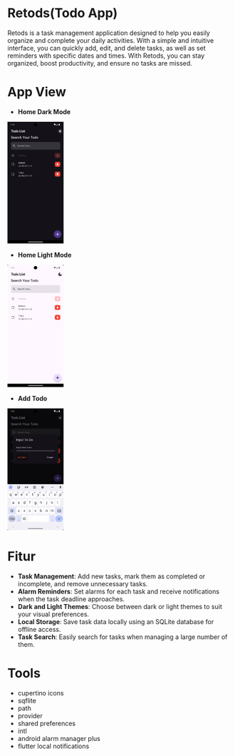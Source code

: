 # Retods(Todo App)

Retods is a task management application designed to help you easily organize and complete your daily activities. With a simple and intuitive interface, you can quickly add, edit, and delete tasks, as well as set reminders with specific dates and times. With Retods, you can stay organized, boost productivity, and ensure no tasks are missed.

# App View
- **Home Dark Mode**
<img src="resources/home_page_dark.png" alt="Tampilan Aplikasi" width="25%" height="25%">
  
- **Home Light Mode**
<img src="resources/home_page_light.png" alt="Tampilan Aplikasi" width="25%" height="25%">
  
- **Add Todo**
<img src="resources/add_page.png" alt="Tampilan Aplikasi" width="25%" height="25%">

# Fitur
- **Task Management**: Add new tasks, mark them as completed or incomplete, and remove unnecessary tasks.
- **Alarm Reminders**: Set alarms for each task and receive notifications when the task deadline approaches.
- **Dark and Light Themes**: Choose between dark or light themes to suit your visual preferences.
- **Local Storage**: Save task data locally using an SQLite database for offline access.
- **Task Search**: Easily search for tasks when managing a large number of them.

# Tools
- cupertino icons
- sqflite
- path
- provider
- shared preferences
- intl
- android alarm manager plus
- flutter local notifications
